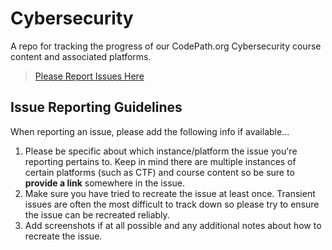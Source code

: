 # Cybersecurity

A repo for tracking the progress of our CodePath.org Cybersecurity course content and associated platforms.

> [Please Report Issues Here](https://github.com/codepath/cybersecurity/issues)

## Issue Reporting Guidelines

When reporting an issue, please add the following info if available...
1. Please be specific about which instance/platform the issue you're reporting pertains to. Keep in mind there are multiple instances of certain platforms (such as CTF) and course content so be sure to **provide a link** somewhere in the issue.
1. Make sure you have tried to recreate the issue at least once. Transient issues are often the most difficult to track down so please try to ensure the issue can be recreated reliably.
1. Add screenshots if at all possible and any additional notes about how to recreate the issue.
